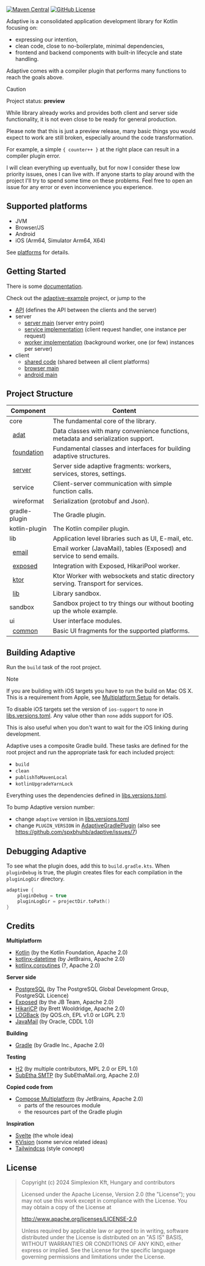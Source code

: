 [![Maven Central](https://img.shields.io/maven-central/v/hu.simplexion.adaptive/adaptive-core)](https://mvnrepository.com/artifact/hu.simplexion.adaptive/adaptive-core)
[![GitHub License](https://img.shields.io/badge/license-Apache%20License%202.0-blue.svg?style=flat)](http://www.apache.org/licenses/LICENSE-2.0)

Adaptive is a consolidated application development library for Kotlin focusing on:

* expressing our intention,
* clean code, close to no-boilerplate, minimal dependencies,
* frontend and backend components with built-in lifecycle and state handling.

Adaptive comes with a compiler plugin that performs many functions to reach the goals above.
 
> [!CAUTION]
>
> Project status: **preview**
> 
> While library already works and provides both client and server side functionality,
> it is not even close to be ready for general production.
>
> Please note that this is just a preview release, many basic things you would expect to 
> work are still broken, especially around the code transformation.
> 
> For example, a simple `{ counter++ }` at the right place can result in a compiler plugin
> error.
> 
> I will clean everything up eventually, but for now I consider these low priority issues, 
> ones I can live with. If anyone starts to play around with the project I'll try to
> spend some time on these problems. Feel free to open an issue for any error or even 
> inconvenience you experience.

## Supported platforms

* JVM
* Browser/JS
* Android
* iOS (Arm64, Simulator Arm64, X64)

See [platforms](./doc/platforms/README.md) for details.

## Getting Started

There is some [documentation](doc/toc.md).

Check out the [adaptive-example](https://github.com/spxbhuhb/adaptive-example) project, or jump to the
* [API](https://github.com/spxbhuhb/adaptive-example/blob/main/shared/src/commonMain/kotlin/CounterApi.kt) (defines the API between the clients and the server)
* server
  * [server main](https://github.com/spxbhuhb/adaptive-example/blob/main/server/src/main/kotlin/Application.kt) (server entry point)
  * [service implementation](https://github.com/spxbhuhb/adaptive-example/blob/main/server/src/main/kotlin/CounterService.kt) (client request handler, one instance per request)
  * [worker implementation](https://github.com/spxbhuhb/adaptive-example/blob/main/server/src/main/kotlin/CounterWorker.kt) (background worker, one (or few) instances per server)
* client
  * [shared code](https://github.com/spxbhuhb/adaptive-example/blob/main/shared/src/commonMain/kotlin/counter.kt) (shared between all client platforms)
  * [browser main](https://github.com/spxbhuhb/adaptive-example/blob/main/browserApp/src/jsMain/kotlin/main.kt)
  * [android main](https://github.com/spxbhuhb/adaptive-example/blob/main/androidApp/src/androidMain/kotlin/hu/simplexion/adaptive/example/MainActivity.kt)

## Project Structure

| Component                                                | Content                                                                           |
|----------------------------------------------------------|-----------------------------------------------------------------------------------|
| core                                                     | The fundamental core of the library.                                              |
| &nbsp;&nbsp;[adat](doc/adat/adat.md)                     | Data classes with many convenience functions, metadata and serialization support. |
| &nbsp;&nbsp;[foundation](doc/foundation/foundation.md)   | Fundamental classes and interfaces for building adaptive structures.              |
| &nbsp;&nbsp;[server](doc/server/server.md)               | Server side adaptive fragments: workers, services, stores, settings.              |
| &nbsp;&nbsp;service                                      | Client-server communication with simple function calls.                           |
| &nbsp;&nbsp;wireformat                                   | Serialization (protobuf and Json).                                                |
| gradle-plugin                                            | The Gradle plugin.                                                                |
| kotlin-plugin                                            | The Kotlin compiler plugin.                                                       |
| lib                                                      | Application level libraries such as UI, E-mail, etc.                              |
| &nbsp;&nbsp;[email](adaptive-lib/adaptive-lib-email)     | Email worker (JavaMail), tables (Exposed) and service to send emails.             |
| &nbsp;&nbsp;[exposed](adaptive-lib/adaptive-lib-exposed) | Integration with Exposed, HikariPool worker.                                      |
| &nbsp;&nbsp;[ktor](adaptive-lib/adaptive-lib-ktor)       | Ktor Worker with websockets and static directory serving. Transport for services. |
| &nbsp;&nbsp;[lib](adaptive-lib/adaptive-lib-sandbox)     | Library sandbox.                                                                  |
| sandbox                                                  | Sandbox project to try things our without booting up the whole example.           |
| ui                                                       | User interface modules.                                                           |
| &nbsp;&nbsp;[common](adaptive-ui/adaptive-ui-common)     | Basic UI fragments for the supported platforms.                                   |

## Building Adaptive

Run the `build` task of the root project.

> [!Note]
>
> If you are building with iOS targets you have to run the build on Mac OS X. This is a requirement from Apple,
> see [Multiplatform Setup](https://www.jetbrains.com/help/kotlin-multiplatform-dev/multiplatform-setup.html) for details.
>
> To disable iOS targets set the version of `ios-support` to `none` in [libs.versions.toml](gradle/libs.versions.toml). Any
> value other than `none` adds support for iOS.
>
> This is also useful when you don't want to wait for the iOS linking during development.

Adaptive uses a composite Gradle build. These tasks are defined for the root project and run the appropriate task for
each included project:

- `build`
- `clean`
- `publishToMavenLocal`
- `kotlinUpgradeYarnLock`

Everything uses the dependencies defined in [libs.versions.toml](gradle/libs.versions.toml).

To bump Adaptive version number:

- change `adaptive` version in  [libs.versions.toml](gradle/libs.versions.toml)
- change `PLUGIN_VERSION` in [AdaptiveGradlePlugin](adaptive-gradle-plugin/src/main/kotlin/hu/simplexion/adaptive/gradle/AdaptiveGradlePlugin.kt) (also see https://github.com/spxbhuhb/adaptive/issues/7)

## Debugging Adaptive

To see what the plugin does, add this to `build.gradle.kts`. When `pluginDebug` is true, the plugin creates
files for each compilation in the `pluginLogDir` directory.

```kotlin
adaptive {
    pluginDebug = true
    pluginLogDir = projectDir.toPath()
}
```

## Credits

**Multiplatform**

* [Kotlin](https://kotlinlang.org) (by the Kotlin Foundation, Apache 2.0)
* [kotlinx-datetime](https://github.com/Kotlin/kotlinx-datetime) (by JetBrains, Apache 2.0)
* [kotlinx.coroutines](https://github.com/Kotlin/kotlinx.coroutines) (?, Apache 2.0)

**Server side**

* [PostgreSQL](https://www.postgresql.org) (by The PostgreSQL Global Development Group, PostgreSQL Licence)
* [Exposed](https://github.com/JetBrains/Exposed) (by the JB Team, Apache 2.0)
* [HikariCP](https://github.com/brettwooldridge/HikariCP) (by Brett Wooldridge, Apache 2.0)
* [LOGBack](http://logback.qos.ch) (by QOS.ch, EPL v1.0 or LGPL 2.1)
* [JavaMail](https://javaee.github.io/javamail/)  (by Oracle, CDDL 1.0)

**Building**

* [Gradle](https://gradle.org) (by Gradle Inc., Apache 2.0)

**Testing**

* [H2](https://www.h2database.com/) (by multiple contributors, MPL 2.0 or EPL 1.0)
* [SubEtha SMTP](https://github.com/voodoodyne/subethasmtp) (by SubEthaMail.org, Apache 2.0)

**Copied code from**

* [Compose Multiplatform](https://github.com/JetBrains/compose-multiplatform) (by JetBrains, Apache 2.0)
  * parts of the resources module
  * the resources part of the Gradle plugin

**Inspiration**

* [Svelte](https://svelte.dev) (the whole idea)
* [KVision](https://kvision.io) (some service related ideas)
* [Tailwindcss](https://tailwindcss.com) (style concept)

## License

> Copyright (c) 2024 Simplexion Kft, Hungary and contributors
>
> Licensed under the Apache License, Version 2.0 (the "License");
> you may not use this work except in compliance with the License.
> You may obtain a copy of the License at
>
>    http://www.apache.org/licenses/LICENSE-2.0
>
> Unless required by applicable law or agreed to in writing, software
> distributed under the License is distributed on an "AS IS" BASIS,
> WITHOUT WARRANTIES OR CONDITIONS OF ANY KIND, either express or implied.
> See the License for the specific language governing permissions and
> limitations under the License.

